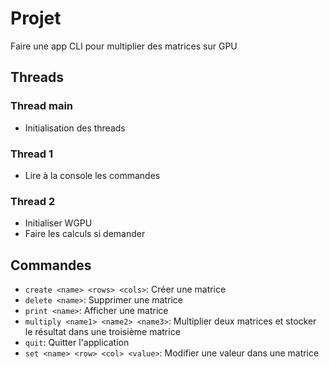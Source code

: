 # Projet

Faire une app CLI pour multiplier des matrices sur GPU

## Threads

### Thread main

- Initialisation des threads

### Thread 1

- Lire à la console les commandes

### Thread 2

- Initialiser WGPU
- Faire les calculs si demander

## Commandes

- `create <name> <rows> <cols>`: Créer une matrice
- `delete <name>`: Supprimer une matrice
- `print <name>`: Afficher une matrice
- `multiply <name1> <name2> <name3>`: Multiplier deux matrices et stocker le résultat dans une troisième matrice
- `quit`: Quitter l'application
- `set <name> <row> <col> <value>`: Modifier une valeur dans une matrice